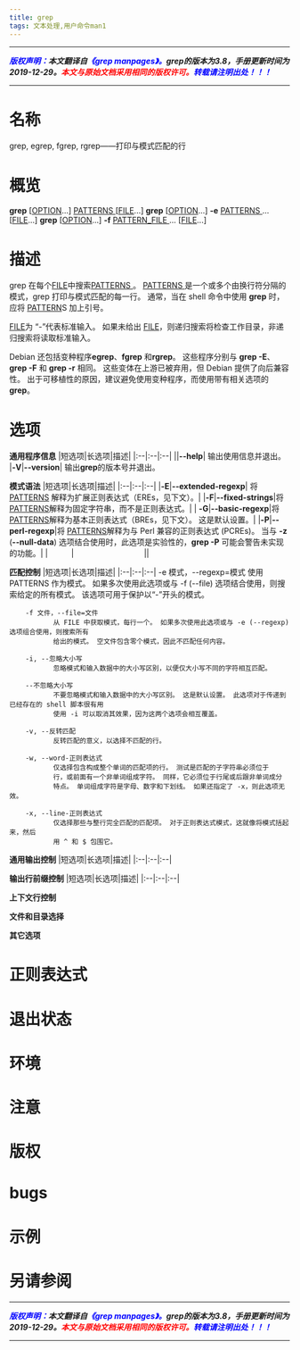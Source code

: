 ```yaml
---
title: grep
tags: 文本处理,用户命令man1
---
```


------

***<font color=blue>版权声明：</font>本文翻译自<font color=blue>《grep manpages》。</font>grep的版本为3.8，手册更新时间为2019-12-29。<font color=red>本文与原始文档采用相同的版权许可。</font><font color=blue>转载请注明出处！！！</font>***

------

# 名称
grep, egrep, fgrep, rgrep——打印与模式匹配的行

# 概览
**grep** \[<u>OPTION</u>...] <u>PATTERNS </u>\[<u>FILE</u>...]
**grep** \[<u>OPTION</u>...] **-e** <u>PATTERNS </u>... \[<u>FILE</u>...]
**grep** \[<u>OPTION</u>...] **-f** <u>PATTERN_FILE </u>... \[<u>FILE</u>...]

# 描述

grep 在每个<u>FILE</u>中搜索<u>PATTERNS </u>。 <u>PATTERNS </u>是一个或多个由换行符分隔的模式，grep 打印与模式匹配的每一行。 通常，当在 shell 命令中使用 **grep** 时，应将 <u>PATTERN</u>S 加上引号。

<u>FILE</u>为 “-”代表标准输入。 如果未给出 <u>FILE</u>，则递归搜索将检查工作目录，非递归搜索将读取标准输入。

Debian 还包括变种程序**egrep**、**fgrep** 和**rgrep**。 这些程序分别与 **grep -E**、**grep -F** 和 **grep -r** 相同。 这些变体在上游已被弃用，但 Debian 提供了向后兼容性。 出于可移植性的原因，建议避免使用变种程序，而使用带有相关选项的 **grep**。

# 选项
**通用程序信息**
|短选项|长选项|描述|
|:--|:--|:--|
||**--help**| 输出使用信息并退出。
|**-V**|**--version**| 输出**grep**的版本号并退出。

**模式语法**
|短选项|长选项|描述|
|:--|:--|:--|
|**-E**|**--extended-regexp**| 将 <u>PATTERNS</u> 解释为扩展正则表达式（EREs，见下文）。|
|**-F**|**--fixed-strings**|将 <u>PATTERNS</u>解释为固定字符串，而不是正则表达式。|
| **-G**|**--basic-regexp**|将 <u>PATTERNS</u>解释为基本正则表达式（BREs，见下文）。 这是默认设置。|
|**-P**|**--perl-regexp**|将 <u>PATTERNS</u>解释为与 Perl 兼容的正则表达式 (PCREs)。 当与 **-z** (**--null-data**) 选项结合使用时，此选项是实验性的，**grep -P** 可能会警告未实现的功能。|
|&emsp;&emsp;&emsp;|&emsp;&emsp;&emsp;&emsp;&emsp;&emsp;&emsp;&emsp;&emsp;||

**匹配控制**
|短选项|长选项|描述|
|:--|:--|:--|
-e 模式，--regexp=模式
               使用 PATTERNS 作为模式。 如果多次使用此选项或与 -f (--file) 选项结合使用，则搜索给定的所有模式。
               该选项可用于保护以“-”开头的模式。

        -f 文件，--file=文件
               从 FILE 中获取模式，每行一个。 如果多次使用此选项或与 -e (--regexp) 选项组合使用，则搜索所有
               给出的模式。 空文件包含零个模式，因此不匹配任何内容。

        -i, --忽略大小写
               忽略模式和输入数据中的大小写区别，以便仅大小写不同的字符相互匹配。

        --不忽略大小写
               不要忽略模式和输入数据中的大小写区别。 这是默认设置。 此选项对于传递到已经存在的 shell 脚本很有用
               使用 -i 可以取消其效果，因为这两个选项会相互覆盖。

        -v, --反转匹配
               反转匹配的意义，以选择不匹配的行。

        -w, --word-正则表达式
               仅选择包含构成整个单词的匹配项的行。 测试是匹配的子字符串必须位于
               行，或前面有一个非单词组成字符。 同样，它必须位于行尾或后跟非单词成分
               特点。 单词组成字符是字母、数字和下划线。 如果还指定了 -x，则此选项无效。

        -x, --line-正则表达式
               仅选择那些与整行完全匹配的匹配项。 对于正则表达式模式，这就像将模式括起来，然后
               用 ^ 和 $ 包围它。
			   
**通用输出控制**
|短选项|长选项|描述|
|:--|:--|:--|


**输出行前缀控制**
|短选项|长选项|描述|
|:--|:--|:--|

**上下文行控制**

**文件和目录选择**


**其它选项**

# 正则表达式

# 退出状态

# 环境

# 注意

# 版权

# bugs

# 示例

# 另请参阅
------


***<font color=blue>版权声明：</font>本文翻译自<font color=blue>《grep manpages》。</font>grep的版本为3.8，手册更新时间为2019-12-29。<font color=red>本文与原始文档采用相同的版权许可。</font><font color=blue>转载请注明出处！！！</font>***

------